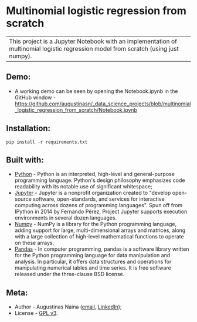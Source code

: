# Multinomial logistic regression from scratch
<table>
  <tr>
    <td>
      This project is a Jupyter Notebook with an implementation of multinomial logistic regression model from scratch (using just numpy). 
    </td>
  </tr>
</table>

## Demo:
- A working demo can be seen by opening the Notebook.ipynb in the GitHub window - https://github.com/augustinasn/_data_science_projects/blob/multinomial_logistic_regression_from_scratch/Notebook.ipynb

## Installation:
```
pip install -r requirements.txt
```

## Built with:
- [Python](https://www.python.org) - Python is an interpreted, high-level and general-purpose programming language. Python's design philosophy emphasizes code readability with its notable use of significant whitespace;
- [Jupyter](https://jupyter.org) - Jupyter is a nonprofit organization created to "develop open-source software, open-standards, and services for interactive computing across dozens of programming languages". Spun off from IPython in 2014 by Fernando Pérez, Project Jupyter supports execution environments in several dozen languages.
- [Numpy](https://numpy.org) - NumPy is a library for the Python programming language, adding support for large, multi-dimensional arrays and matrices, along with a large collection of high-level mathematical functions to operate on these arrays.
- [Pandas](https://pandas.pydata.org) - In computer programming, pandas is a software library written for the Python programming language for data manipulation and analysis. In particular, it offers data structures and operations for manipulating numerical tables and time series. It is free software released under the three-clause BSD license.

## Meta:
- Author - Augustinas Naina ([email](mailto:augustinasnaina@gmail.com), [LinkedIn](https://www.linkedin.com/in/augustinasn/));
- License - [GPL v3](https://github.com/augustinasn/_data_science_projects/blob/master/LICENSE).
